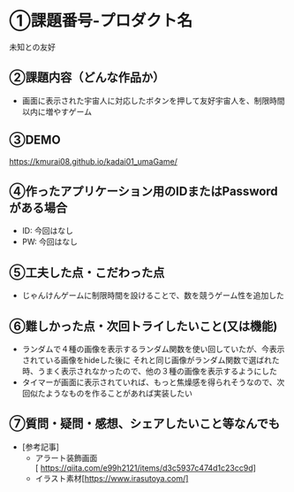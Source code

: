 

# ①課題番号-プロダクト名

未知との友好

## ②課題内容（どんな作品か）

- 画面に表示された宇宙人に対応したボタンを押して友好宇宙人を、制限時間以内に増やすゲーム


## ③DEMO
https://kmurai08.github.io/kadai01_umaGame/


## ④作ったアプリケーション用のIDまたはPasswordがある場合

- ID: 今回はなし
- PW: 今回はなし

## ⑤工夫した点・こだわった点

- じゃんけんゲームに制限時間を設けることで、数を競うゲーム性を追加した


## ⑥難しかった点・次回トライしたいこと(又は機能)

- 	ランダムで４種の画像を表示するランダム関数を使い回していたが、今表示されている画像をhideした後に それと同じ画像がランダム関数で選ばれた時、うまく表示されなかったので、他の３種の画像を表示するようにした
- 	タイマーが画面に表示されていれば、もっと焦燥感を得られそうなので、次回似たようなものを作ることがあれば実装したい

## ⑦質問・疑問・感想、シェアしたいこと等なんでも

- [参考記事]
  - アラート装飾画面[ https://qiita.com/e99h2121/items/d3c5937c474d1c23cc9d]
  - イラスト素材[https://www.irasutoya.com/]
